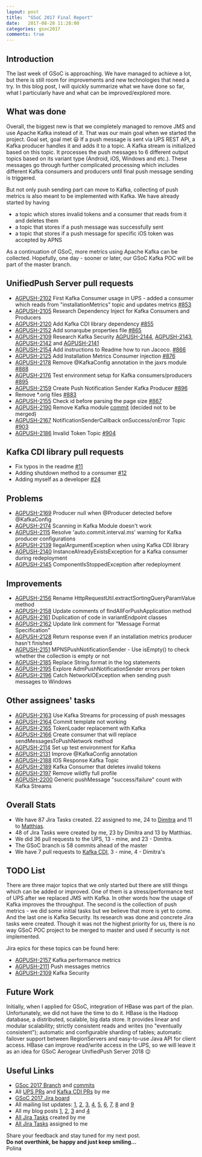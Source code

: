 ```yaml
---
layout: post
title:  "GSoC 2017 Final Report"
date:   2017-08-28 11:28:00
categories: gsoc2017
comments: true
---
```


## Introduction
The last week of GSoC is approaching. We have managed to achieve a lot, but there is still room for improvements and new technologies that need a try. In this blog post, I will quickly summarize what we have done so far, what I particularly have and what can be improved/explored more.

## What was done
Overall, the biggest new is that we completely managed to remove JMS and use Apache Kafka instead of it. That was our main goal when we started the project. Goal set, goal met :smiley: If a push message is sent via UPS REST API, a Kafka producer handles it and adds it to a topic. A Kafka stream is initialized based on this topic. It processes the push messages to 6 different output topics based on its variant type (Android, iOS, Windows and etc.). These messages go through further complicated processing which includes different Kafka consumers and producers until final push message sending is triggered.

But not only push sending part can move to Kafka, collecting of push metrics is also meant to be implemented with Kafka. We have already started by having 
* a topic which stores invalid tokens and a consumer that reads from it and deletes them 
* a topic that stores if a push message was successfully sent
* a topic that stores if a push message for specific iOS token was accepted by APNS

As a continuation of GSoC, more metrics using Apache Kafka can be collected.
Hopefully, one day - sooner or later, our GSoC Kafka POC will be part of the master branch.

## UnifiedPush Server pull requests

* [AGPUSH-2102](https://issues.jboss.org/browse/AGPUSH-2102) First Kafka Consumer usage in UPS - added a consumer which reads from "installationMetrics" topic and updates metrics [#853](https://github.com/aerogear/aerogear-unifiedpush-server/pull/853)
* [AGPUSH-2105](https://issues.jboss.org/browse/AGPUSH-2105) Research Dependency Inject for Kafka Consumers and Producers 
* [AGPUSH-2120](https://issues.jboss.org/browse/AGPUSH-2120) Add Kafka CDI library dependency [#855](https://github.com/aerogear/aerogear-unifiedpush-server/pull/855) 
* [AGPUSH-2152](https://issues.jboss.org/browse/AGPUSH-2152) Add sonarqube properties file [#865](https://github.com/aerogear/aerogear-unifiedpush-server/pull/865) 
* [AGPUSH-2109](https://issues.jboss.org/browse/AGPUSH-2109) Research Kafka Security [AGPUSH-2144](https://issues.jboss.org/browse/AGPUSH-2144), [AGPUSH-2143](https://issues.jboss.org/browse/AGPUSH-2143), [AGPUSH-2142](https://issues.jboss.org/browse/AGPUSH-2142)
and [AGPUSH-2141](https://issues.jboss.org/browse/AGPUSH-2141)
* [AGPUSH-2154](https://issues.jboss.org/browse/AGPUSH-2154) Add instructions to Readme how to run Jacoco. [#866](https://github.com/aerogear/aerogear-unifiedpush-server/pull/866) 
* [AGPUSH-2125](https://issues.jboss.org/browse/AGPUSH-2125) Add Installation Metrics Consumer injection [#876](https://github.com/aerogear/aerogear-unifiedpush-server/pull/876) 
* [AGPUSH-2178](https://issues.jboss.org/browse/AGPUSH-2178) Remove @KafkaConfig annotation in the jaxrs module [#888](https://github.com/aerogear/aerogear-unifiedpush-server/pull/888) 
* [AGPUSH-2176](https://issues.jboss.org/browse/AGPUSH-2176) Test environment setup for Kafka consumers/producers [#895](https://github.com/aerogear/aerogear-unifiedpush-server/pull/895) 
* [AGPUSH-2159](https://issues.jboss.org/browse/AGPUSH-2159) Create Push Notification Sender Kafka Producer [#896](https://github.com/aerogear/aerogear-unifiedpush-server/pull/896) 
* Remove *.orig files [#883](https://github.com/aerogear/aerogear-unifiedpush-server/pull/883)
* [AGPUSH-2155](https://issues.jboss.org/browse/AGPUSH-2155) Check id before parsing the page size [#867](https://github.com/aerogear/aerogear-unifiedpush-server/pull/867) 
* [AGPUSH-2190](https://issues.jboss.org/browse/AGPUSH-2190) Remove Kafka module [commit](https://github.com/polinankoleva/aerogear-unifiedpush-server/commit/f1a18abf7bde7c0f9194a45e0978bdc2f2162b5d) (decided not to be merged)
* [AGPUSH-2167](https://issues.jboss.org/browse/AGPUSH-2167) NotificationSenderCallback onSuccess/onError Topic [#903](https://github.com/aerogear/aerogear-unifiedpush-server/pull/903) 
* [AGPUSH-2186](https://issues.jboss.org/browse/AGPUSH-2186) Invalid Token Topic [#904](https://github.com/aerogear/aerogear-unifiedpush-server/pull/904) 


## Kafka CDI library pull requests
* Fix typos in the readme [#11](https://github.com/matzew/kafka-cdi/pull/11)
* Adding shutdown method to a consumer [#12](https://github.com/matzew/kafka-cdi/pull/12)
* Adding myself as a developer [#24](https://github.com/matzew/kafka-cdi/pull/24)

## Problems 
* [AGPUSH-2169](https://issues.jboss.org/browse/AGPUSH-2169) Producer null when @Producer detected before @KafkaConfig 
* [AGPUSH-2174](https://issues.jboss.org/browse/AGPUSH-2174) Scanning in Kafka Module doesn't work 
* [AGPUSH-2115](https://issues.jboss.org/browse/AGPUSH-2115) Resolve 'auto.commit.interval.ms' warning for Kafka producer configurations 
* [AGPUSH-2139](https://issues.jboss.org/browse/AGPUSH-2139) llegalArgumentException when using Kafka CDI library 
* [AGPUSH-2140](https://issues.jboss.org/browse/AGPUSH-2140) InstanceAlreadyExistsException for a Kafka consumer during redeployment 
* [AGPUSH-2145](https://issues.jboss.org/browse/AGPUSH-2145) ComponentIsStoppedException after redeployment 

## Improvements 
* [AGPUSH-2156](https://issues.jboss.org/browse/AGPUSH-2156) Rename HttpRequestUtil.extractSortingQueryParamValue method 
* [AGPUSH-2158](https://issues.jboss.org/browse/AGPUSH-2158) Update comments of findAllForPushApplication method 
* [AGPUSH-2161](https://issues.jboss.org/browse/AGPUSH-2161) Duplication of code in variantEndpoint classes 
* [AGPUSH-2162](https://issues.jboss.org/browse/AGPUSH-2162) Update link comment for "Message Format Specification" 
* [AGPUSH-2128](https://issues.jboss.org/browse/AGPUSH-2128) Return response even if an installation metrics producer hasn't finished 
* [AGPUSH-2151](https://issues.jboss.org/browse/AGPUSH-2151) MPNSPushNotificationSender - Use isEmpty() to check whether the collection is empty or not
* [AGPUSH-2185](https://issues.jboss.org/browse/AGPUSH-2185) Replace String.format in the log statements
* [AGPUSH-2195](https://issues.jboss.org/browse/AGPUSH-2195) Explore AdmPushNotificationSender errors per token
* [AGPUSH-2196](https://issues.jboss.org/browse/AGPUSH-2196) Catch NetworkIOException when sending push messages to Windows

## Other assignees' tasks 

* [AGPUSH-2163](https://issues.jboss.org/browse/AGPUSH-2163) Use Kafka Streams for processing of push messages 
* [AGPUSH-2164](https://issues.jboss.org/browse/AGPUSH-2164) Commit template not working 
* [AGPUSH-2165](https://issues.jboss.org/browse/AGPUSH-2165) TokenLoader replacement with Kafka 
* [AGPUSH-2166](https://issues.jboss.org/browse/AGPUSH-2166) Create consumer that will replace sendMessagesToPushNetwork method 
* [AGPUSH-2114](https://issues.jboss.org/browse/AGPUSH-2114) Set up test environment for Kafka 
* [AGPUSH-2131](https://issues.jboss.org/browse/AGPUSH-2131) Improve @KafkaConfig annotation
* [AGPUSH-2188](https://issues.jboss.org/browse/AGPUSH-2188) IOS Response Kafka Topic
* [AGPUSH-2189](https://issues.jboss.org/browse/AGPUSH-2189) Kafka Consumer that deletes invalid tokens
* [AGPUSH-2197](https://issues.jboss.org/browse/AGPUSH-2197) Remove wildfly full profile
* [AGPUSH-2200](https://issues.jboss.org/browse/AGPUSH-2200) Generic pushMessage "success/failure" count with Kafka Streams

## Overall Stats
* We have 87 Jira Tasks created. 22 assigned to me, 24 to [Dimitra](https://github.com/dimitraz) and 11 to [Matthias](https://github.com/matzew).
* 48 of Jira Tasks were created by me, 23 by Dimitra and 13 by Matthias. 
* We did 36 pull requests to the UPS, 13 - mine, and 23 - Dimitra. 
* The GSoC branch is 58 commits ahead of the master
* We have 7 pull requests to [Kafka CDI](https://github.com/matzew/kafka-cdi), 3 - mine, 4 - Dimitra's 

## TODO List

There are three major topics that we only started but there are still things which can be added or improved. One of them is a stress/performance test of UPS after we replaced JMS with Kafka. In other words how the usage of Kafka improves the throughput. The second is the collection of push metrics - we did some initial tasks but we believe that more is yet to come. And the last one is Kafka Security. Its research was done and concrete Jira tasks were created. Though it was not the highest priority for us, there is no way GSoC POC project to be merged to master and used if security is not implemented.

Jira epics for these topics can be found here:
* [AGPUSH-2157](https://issues.jboss.org/browse/AGPUSH-2157) Kafka performance metrics
* [AGPUSH-2111](https://issues.jboss.org/browse/AGPUSH-2111) Push messages metrics
* [AGPUSH-2109](https://issues.jboss.org/browse/AGPUSH-2109) Kafka Security

## Future Work
Initially, when I applied for GSoC, integration of HBase was part of the plan. Unfortunately, we did not have the time to do it. HBase is the Hadoop database, a distributed, scalable, big data
store. It provides linear and modular scalability; strictly consistent reads and writes (no "eventually
consistent"); automatic and configurable sharding of tables; automatic failover support between RegionServers and easy-to-use Java API for client access. HBase can improve read/write access in the UPS, so we will leave it as an idea for GSoC Aerogear UnifiedPush Server 2018 :wink:

## Useful Links
* [GSoc 2017 Branch](https://github.com/aerogear/aerogear-unifiedpush-server/tree/GSOC_2017_kafka) and [commits](https://github.com/aerogear/aerogear-unifiedpush-server/commits/GSOC_2017_kafka)
* All [UPS PRs](https://github.com/aerogear/aerogear-unifiedpush-server/pulls?utf8=%E2%9C%93&q=is%3Apr%20author%3Apolinankoleva%20) and [Kafka CDI PRs](https://github.com/matzew/kafka-cdi/pulls?utf8=%E2%9C%93&q=is%3Apr%20author%3Apolinankoleva%20) by me
* [GSoC 2017 Jira board](https://issues.jboss.org/browse/AGPUSH-2187?jql=labels%20%3D%20gsoc_2017)
* All mailing list updates: [1](http://lists.jboss.org/pipermail/aerogear-dev/2017-June/012887.html), [2](http://lists.jboss.org/pipermail/aerogear-dev/2017-June/012869.html), [3](http://lists.jboss.org/pipermail/aerogear-dev/2017-July/012894.html), [4](http://lists.jboss.org/pipermail/aerogear-dev/2017-July/012899.html), [5](http://lists.jboss.org/pipermail/aerogear-dev/2017-July/012904.html), [6](http://lists.jboss.org/pipermail/aerogear-dev/2017-July/012914.html), [7](http://lists.jboss.org/pipermail/aerogear-dev/2017-August/012934.html), [8](http://lists.jboss.org/pipermail/aerogear-dev/2017-August/012949.html) and [9](http://lists.jboss.org/pipermail/aerogear-dev/2017-August/012955.html)
* All my blog posts [1](https://polinankoleva.github.io/personal/2017/06/12/me-the-intro.html), [2](https://polinankoleva.github.io/education/2017/07/13/install-sonar-qube.html), [3](https://polinankoleva.github.io/gsoc2017/2017/07/16/GSOC-or-UPS.html) and [4](https://polinankoleva.github.io/gsoc2017/2017/07/17/SonarQube-And-UPS.html)
* [All Jira Tasks](https://issues.jboss.org/browse/AGPUSH-2197?jql=creator%20in%20(currentUser())%20AND%20labels%20%3D%20gsoc_2017) created by me
* [All Jira Tasks](https://issues.jboss.org/browse/AGPUSH-2194?jql=labels%20%3D%20gsoc_2017%20AND%20assignee%20in%20(currentUser())) assigned to me

Share your feedback and stay tuned for my next post. <br/>
**Do not overthink, be happy and just keep smiling...**
<br /> Polina
